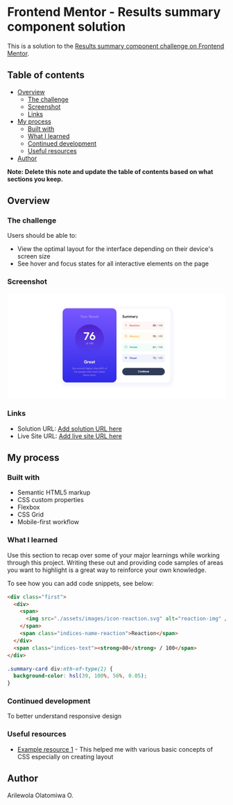 # Frontend Mentor - Results summary component solution

This is a solution to the [Results summary component challenge on Frontend Mentor](https://www.frontendmentor.io/challenges/results-summary-component-CE_K6s0maV).

## Table of contents

- [Overview](#overview)
  - [The challenge](#the-challenge)
  - [Screenshot](#screenshot)
  - [Links](#links)
- [My process](#my-process)
  - [Built with](#built-with)
  - [What I learned](#what-i-learned)
  - [Continued development](#continued-development)
  - [Useful resources](#useful-resources)
- [Author](#author)

**Note: Delete this note and update the table of contents based on what sections you keep.**

## Overview

### The challenge

Users should be able to:

- View the optimal layout for the interface depending on their device's screen size
- See hover and focus states for all interactive elements on the page

### Screenshot

![](./screenshot.jpg)

### Links

- Solution URL: [Add solution URL here](https://your-solution-url.com)
- Live Site URL: [Add live site URL here](https://your-live-site-url.com)

## My process

### Built with

- Semantic HTML5 markup
- CSS custom properties
- Flexbox
- CSS Grid
- Mobile-first workflow

### What I learned

Use this section to recap over some of your major learnings while working through this project. Writing these out and providing code samples of areas you want to highlight is a great way to reinforce your own knowledge.

To see how you can add code snippets, see below:

```html
<div class="first">
  <div>
    <span>
      <img src="./assets/images/icon-reaction.svg" alt="reaction-img" />
    </span>
    <span class="indices-name-reaction">Reaction</span>
  </div>
  <span class="indices-text"><strong>80</strong> / 100</span>
</div>
```

```css
.summary-card div:nth-of-type(2) {
  background-color: hsl(39, 100%, 56%, 0.05);
}
```

### Continued development

To better understand responsive design

### Useful resources

- [Example resource 1](https://web.dev/learn) - This helped me with various basic concepts of CSS especially on creating layout

## Author

Arilewola Olatomiwa O.

